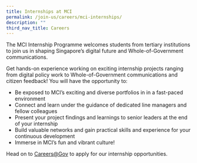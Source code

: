 ```yaml
---
title: Internships at MCI
permalink: /join-us/careers/mci-internships/
description: ""
third_nav_title: Careers
---
```

The MCI Internship Programme welcomes students from tertiary institutions to join us in shaping Singapore’s digital future and Whole-of-Government communications.

Get hands-on experience working on exciting internship projects ranging from digital policy work to Whole-of-Government communications and citizen feedback! You will have the opportunity to:  
  
* Be exposed to MCI’s exciting and diverse portfolios in in a fast-paced environment  
* Connect and learn under the guidance of dedicated line managers and fellow colleagues  
* Present your project findings and learnings to senior leaders at the end of your internship  
* Build valuable networks and gain practical skills and experience for your continuous development  
* Immerse in MCI’s fun and vibrant culture!

Head on to [Careers@Gov](http://www.careers.gov.sg/) to apply for our internship opportunities.